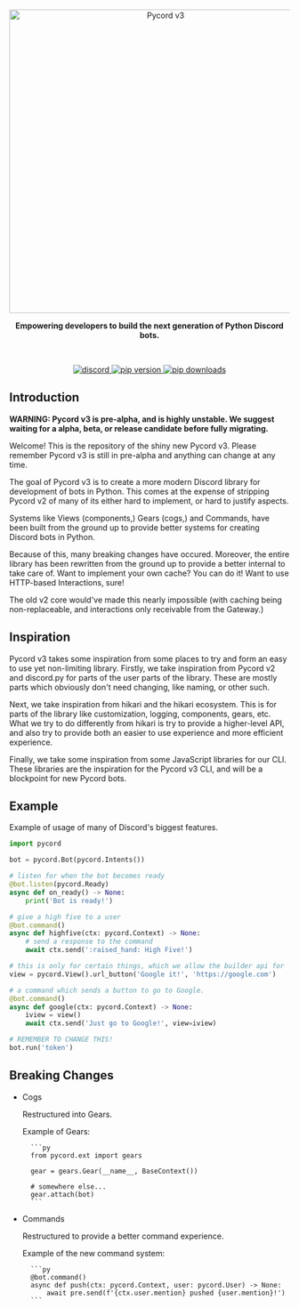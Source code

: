 <div align='center'>
    <br />
    <p>
        <a href="https://github.com/Pycord-Development/pycord-v3"><img src="https://raw.githubusercontent.com/Pycord-Development/pycord-v3/main/docs/assets/pycord-v3.png" width="546" alt="Pycord v3" /></a>
    </p>
    <p align='center'>
     <b>Empowering developers to build the next generation of Python Discord bots.</b>
    </p>
    <br />
    <p>
        <a href="https://discord.gg/pycord"><img src="https://img.shields.io/discord/881207955029110855?color=5865F2&logo=discord&logoColor=white" alt="discord"> </a>
        <a href="https://pypi.org/project/py-cord"><img src="https://img.shields.io/pypi/v/py-cord?label=pip" alt="pip version"> </a>
        <a href="https://pypi.org/project/py-cord"><img src="https://static.pepy.tech/personalized-badge/py-cord?period=total&units=abbreviation&left_color=grey&right_color=green&left_text=downloads" alt="pip downloads"> </a>
    </p>
</div>

## Introduction

**WARNING: Pycord v3 is pre-alpha, and is highly unstable. We suggest waiting for a alpha, beta, or release candidate before fully migrating.**

Welcome! This is the repository of the shiny new Pycord v3.
Please remember Pycord v3 is still in pre-alpha and anything can change at any time.

The goal of Pycord v3 is to create a more modern Discord library for development of bots in Python.
This comes at the expense of stripping Pycord v2 of many of its either hard to implement, or hard to justify aspects.

Systems like Views (components,) Gears (cogs,) and Commands, have been built from the ground up to provide better systems
for creating Discord bots in Python.

Because of this, many breaking changes have occured. Moreover, the entire library has been rewritten from the ground up
to provide a better internal to take care of. Want to implement your own cache? You can do it! Want to use HTTP-based Interactions, sure!

The old v2 core would've made this nearly impossible (with caching being non-replaceable, and interactions only receivable from the Gateway.)

## Inspiration

Pycord v3 takes some inspiration from some places to try and form an easy to use yet non-limiting library.
Firstly, we take inspiration from Pycord v2 and discord.py for parts of the user parts of the library.
These are mostly parts which obviously don't need changing, like naming, or other such.

Next, we take inspiration from hikari and the hikari ecosystem.
This is for parts of the library like customization, logging, components, gears, etc.
What we try to do differently from hikari is try to provide a higher-level API, and also try to provide
both an easier to use experience and more efficient experience.

Finally, we take some inspiration from some JavaScript libraries for our CLI.
These libraries are the inspiration for the Pycord v3 CLI, and will be a blockpoint for new Pycord bots.

## Example

Example of usage of many of Discord's biggest features.

```py
import pycord

bot = pycord.Bot(pycord.Intents())

# listen for when the bot becomes ready
@bot.listen(pycord.Ready)
async def on_ready() -> None:
    print('Bot is ready!')

# give a high five to a user
@bot.command()
async def highfive(ctx: pycord.Context) -> None:
    # send a response to the command
    await ctx.send(':raised_hand: High Five!')

# this is only for certain things, which we allow the builder api for
view = pycord.View().url_button('Google it!', 'https://google.com')

# a command which sends a button to go to Google.
@bot.command()
async def google(ctx: pycord.Context) -> None:
    iview = view()
    await ctx.send('Just go to Google!', view=iview)

# REMEMBER TO CHANGE THIS!
bot.run('token')
```

## Breaking Changes

- Cogs

    Restructured into Gears.

    Example of Gears:
        
        ```py
        from pycord.ext import gears

        gear = gears.Gear(__name__, BaseContext())

        # somewhere else...
        gear.attach(bot)
        ```
- Commands

    Restructured to provide a better command experience.

    Example of the new command system:
        
        ```py
        @bot.command()
        async def push(ctx: pycord.Context, user: pycord.User) -> None:
            await pre.send(f'{ctx.user.mention} pushed {user.mention}!')
        ```
